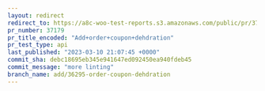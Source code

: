 ```yaml
---
layout: redirect
redirect_to: https://a8c-woo-test-reports.s3.amazonaws.com/public/pr/37179/api/index.html
pr_number: 37179
pr_title_encoded: "Add+order+coupon+dehdration"
pr_test_type: api
last_published: "2023-03-10 21:07:45 +0000"
commit_sha: debc18695eb345e941647ed092450ea940fdeb45
commit_message: "more linting"
branch_name: add/36295-order-coupon-dehdration
---
```

